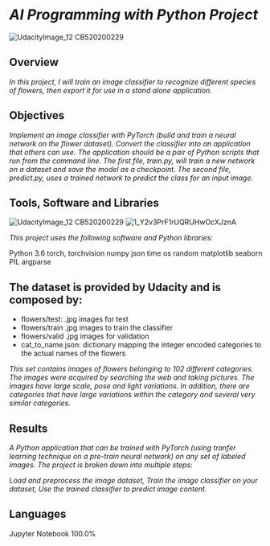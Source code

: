    # *AI Programming with Python Project*




![UdacityImage_12 _CB520200229_](https://user-images.githubusercontent.com/33560386/103129495-6eaebb00-46b2-11eb-8e06-43d11a8b2c77.png)



 
 





## Overview

*In this project, I will train an image classifier to recognize different species of flowers,* *then export it for use in a stand alone application.*








## Objectives

*Implement an image classifier with PyTorch (build and train a neural network on the flower dataset).
Convert the classifier into an application that others can use. The application should be a pair of Python scripts that run from the command line. The first file, train.py, will train a new network on a dataset and save the model as a checkpoint. The second file, predict.py, uses a trained network to predict the class for an input image.*









## Tools, Software and Libraries



![UdacityImage_12 _CB520200229_](https://user-images.githubusercontent.com/33560386/103129495-6eaebb00-46b2-11eb-8e06-43d11a8b2c77.png)
![1_Y2v3PrF1rUQRUHwOcXJznA](https://user-images.githubusercontent.com/33560386/103130169-fdbcd280-46b4-11eb-8e0e-9567fc05d2d3.png)






*This project uses the following software and Python libraries:*

Python 3.6
torch, torchvision
numpy
json
time
os
random
matplotlib
seaborn
PIL
argparse


  


## The dataset is provided by Udacity and is composed by:

- flowers/test: .jpg images for test
- flowers/train .jpg images to train the classifier
- flowers/valid .jpg images for validation
- cat_to_name.json: dictionary mapping the integer encoded categories to the actual names of the flowers

 
 *This set contains images of flowers belonging to 102 different categories.* *The images were acquired by searching the web and taking pictures.* *The images have large scale, pose and light variations.* *In addition, there are categories that have large variations within the category and several very similar categories.*





## Results

*A Python application that can be trained with PyTorch (using tranfer learning technique on a pre-train neural network) on any set of labeled images. The project is broken down into multiple steps:*

*Load and preprocess the image dataset,*
*Train the image classifier on your dataset,*
*Use the trained classifier to predict image content.*



## Languages
Jupyter Notebook
100.0%
